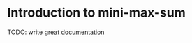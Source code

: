 # Introduction to mini-max-sum

TODO: write [great documentation](http://jacobian.org/writing/what-to-write/)
